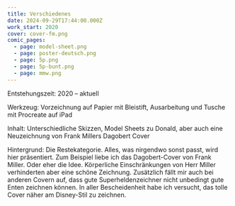 ```yaml
---
title: Verschiedenes
date: 2024-09-29T17:44:00.000Z
work_start: 2020
cover: cover-fm.png
comic_pages:
  - page: model-sheet.png
  - page: poster-deutsch.png
  - page: 5p.png
  - page: 5p-bunt.png
  - page: mmw.png
---
```



Entstehungszeit: 2020 – aktuell

Werkzeug: Vorzeichnung auf Papier mit Bleistift, Ausarbeitung und Tusche mit Procreate auf iPad

Inhalt: Unterschiedliche Skizzen, Model Sheets zu Donald, aber auch eine Neuzeichnung von Frank Millers Dagobert Cover

Hintergrund: Die Restekategorie. Alles, was nirgendwo sonst passt, wird hier präsentiert. Zum Beispiel liebe ich das Dagobert-Cover von Frank Miller. Oder eher die Idee. Körperliche Einschränkungen von Herr Miller verhinderten aber eine schöne Zeichnung. Zusätzlich fällt mir auch bei anderen Covern auf, dass gute Superheldenzeichner nicht unbedingt gute Enten zeichnen können. In aller Bescheidenheit habe ich versucht, das tolle Cover näher am Disney-Stil zu zeichnen.
